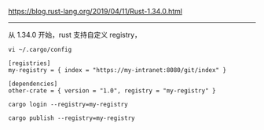 https://blog.rust-lang.org/2019/04/11/Rust-1.34.0.html

---

从 1.34.0 开始，rust 支持自定义 registry，

```
vi ~/.cargo/config
```

```
[registries]
my-registry = { index = "https://my-intranet:8080/git/index" }
```

```
[dependencies]
other-crate = { version = "1.0", registry = "my-registry" }
```

```
cargo login --registry=my-registry
```

```
cargo publish --registry=my-registry
```
